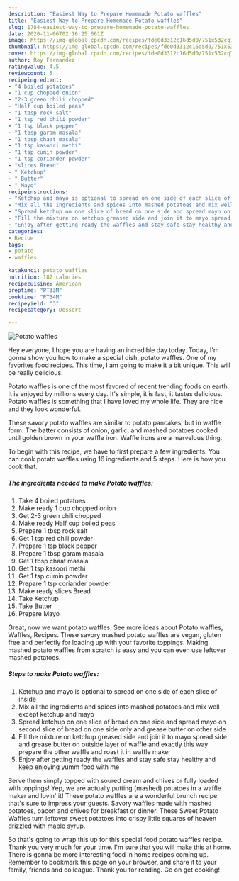 ```yaml
---
description: "Easiest Way to Prepare Homemade Potato waffles"
title: "Easiest Way to Prepare Homemade Potato waffles"
slug: 1784-easiest-way-to-prepare-homemade-potato-waffles
date: 2020-11-06T02:16:25.661Z
image: https://img-global.cpcdn.com/recipes/fde0d3312c16d5d0/751x532cq70/potato-waffles-recipe-main-photo.jpg
thumbnail: https://img-global.cpcdn.com/recipes/fde0d3312c16d5d0/751x532cq70/potato-waffles-recipe-main-photo.jpg
cover: https://img-global.cpcdn.com/recipes/fde0d3312c16d5d0/751x532cq70/potato-waffles-recipe-main-photo.jpg
author: Roy Fernandez
ratingvalue: 4.5
reviewcount: 5
recipeingredient:
- "4 boiled potatoes"
- "1 cup chopped onion"
- "2-3 green chili chopped"
- "Half cup boiled peas"
- "1 tbsp rock salt"
- "1 tsp red chili powder"
- "1 tsp black pepper"
- "1 tbsp garam masala"
- "1 tbsp chaat masala"
- "1 tsp kasoori methi"
- "1 tsp cumin powder"
- "1 tsp coriander powder"
- "slices Bread"
- " Ketchup"
- " Butter"
- " Mayo"
recipeinstructions:
- "Ketchup and mayo is optional to spread on one side of each slice of inside"
- "Mix all the ingredients and spices into mashed potatoes and mix well except ketchup and mayo"
- "Spread ketchup on one slice of bread on one side and spread mayo on second slice of bread on one side only and grease butter on other side"
- "Fill the mixture on ketchup greased side and join it to mayo spread side and grease butter on outside layer of waffle and exactly this way prepare the other waffle and roast it in waffle maker"
- "Enjoy after getting ready the waffles and stay safe stay healthy and keep enjoying yumm food with me"
categories:
- Recipe
tags:
- potato
- waffles

katakunci: potato waffles 
nutrition: 182 calories
recipecuisine: American
preptime: "PT33M"
cooktime: "PT34M"
recipeyield: "3"
recipecategory: Dessert

---
```



![Potato waffles](https://img-global.cpcdn.com/recipes/fde0d3312c16d5d0/751x532cq70/potato-waffles-recipe-main-photo.jpg)

Hey everyone, I hope you are having an incredible day today. Today, I'm gonna show you how to make a special dish, potato waffles. One of my favorites food recipes. This time, I am going to make it a bit unique. This will be really delicious.

Potato waffles is one of the most favored of recent trending foods on earth. It is enjoyed by millions every day. It's simple, it is fast, it tastes delicious. Potato waffles is something that I have loved my whole life. They are nice and they look wonderful.

These savory potato waffles are similar to potato pancakes, but in waffle form. The batter consists of onion, garlic, and mashed potatoes cooked until golden brown in your waffle iron. Waffle irons are a marvelous thing.


To begin with this recipe, we have to first prepare a few ingredients. You can cook potato waffles using 16 ingredients and 5 steps. Here is how you cook that.

<!--inarticleads1-->

##### The ingredients needed to make Potato waffles:

1. Take 4 boiled potatoes
1. Make ready 1 cup chopped onion
1. Get 2-3 green chili chopped
1. Make ready Half cup boiled peas
1. Prepare 1 tbsp rock salt
1. Get 1 tsp red chili powder
1. Prepare 1 tsp black pepper
1. Prepare 1 tbsp garam masala
1. Get 1 tbsp chaat masala
1. Get 1 tsp kasoori methi
1. Get 1 tsp cumin powder
1. Prepare 1 tsp coriander powder
1. Make ready slices Bread
1. Take  Ketchup
1. Take  Butter
1. Prepare  Mayo


Great, now we want potato waffles. See more ideas about Potato waffles, Waffles, Recipes. These savory mashed potato waffles are vegan, gluten free and perfectly for loading up with your favorite toppings. Making mashed potato waffles from scratch is easy and you can even use leftover mashed potatoes. 

<!--inarticleads2-->

##### Steps to make Potato waffles:

1. Ketchup and mayo is optional to spread on one side of each slice of inside
1. Mix all the ingredients and spices into mashed potatoes and mix well except ketchup and mayo
1. Spread ketchup on one slice of bread on one side and spread mayo on second slice of bread on one side only and grease butter on other side
1. Fill the mixture on ketchup greased side and join it to mayo spread side and grease butter on outside layer of waffle and exactly this way prepare the other waffle and roast it in waffle maker
1. Enjoy after getting ready the waffles and stay safe stay healthy and keep enjoying yumm food with me


Serve them simply topped with soured cream and chives or fully loaded with toppings! Yep, we are actually putting (mashed) potatoes in a waffle maker and lovin&#39; it! These potato waffles are a wonderful brunch recipe that&#39;s sure to impress your guests. Savory waffles made with mashed potatoes, bacon and chives for breakfast or dinner. These Sweet Potato Waffles turn leftover sweet potatoes into crispy little squares of heaven drizzled with maple syrup. 

So that's going to wrap this up for this special food potato waffles recipe. Thank you very much for your time. I'm sure that you will make this at home. There is gonna be more interesting food in home recipes coming up. Remember to bookmark this page on your browser, and share it to your family, friends and colleague. Thank you for reading. Go on get cooking!
